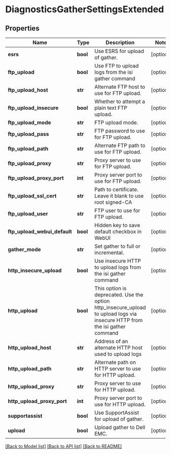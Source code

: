 # DiagnosticsGatherSettingsExtended

## Properties
Name | Type | Description | Notes
------------ | ------------- | ------------- | -------------
**esrs** | **bool** | Use ESRS for upload of gather. | [optional] 
**ftp_upload** | **bool** | Use FTP to upload logs from the isi gather command | [optional] 
**ftp_upload_host** | **str** | Alternate FTP host to use for FTP upload. | [optional] 
**ftp_upload_insecure** | **bool** | Whether to attempt a plain text FTP upload. | [optional] 
**ftp_upload_mode** | **str** | FTP upload mode. | [optional] 
**ftp_upload_pass** | **str** | FTP password to use for FTP upload. | [optional] 
**ftp_upload_path** | **str** | Alternate FTP path to use for FTP upload. | [optional] 
**ftp_upload_proxy** | **str** | Proxy server to use for FTP upload. | [optional] 
**ftp_upload_proxy_port** | **int** | Proxy server port to use for FTP upload. | [optional] 
**ftp_upload_ssl_cert** | **str** | Path to certificate. Leave it blank to use root signed-CA | [optional] 
**ftp_upload_user** | **str** | FTP user to use for FTP upload. | [optional] 
**ftp_upload_webui_default** | **bool** | Hidden key to save default checkbox in WebUI | [optional] 
**gather_mode** | **str** | Set gather to full or incremental. | [optional] 
**http_insecure_upload** | **bool** | Use insecure HTTP to upload logs from the isi gather command | [optional] 
**http_upload** | **bool** | This option is deprecated. Use the option http_insecure_upload to upload logs via insecure HTTP from the isi gather command | [optional] 
**http_upload_host** | **str** | Address of an alternate HTTP host used to upload logs | [optional] 
**http_upload_path** | **str** | Alternate path on HTTP server to use for HTTP upload. | [optional] 
**http_upload_proxy** | **str** | Proxy server to use for HTTP upload. | [optional] 
**http_upload_proxy_port** | **int** | Proxy server port to use for HTTP upload. | [optional] 
**supportassist** | **bool** | Use SupportAssist for upload of gather. | [optional] 
**upload** | **bool** | Upload gather to Dell EMC. | [optional] 

[[Back to Model list]](../README.md#documentation-for-models) [[Back to API list]](../README.md#documentation-for-api-endpoints) [[Back to README]](../README.md)


